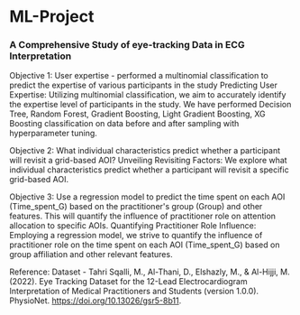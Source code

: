 # ML-Project
### A Comprehensive Study of eye-tracking Data in ECG Interpretation

Objective 1: User expertise - performed a multinomial classification to predict the expertise of  various participants in the study
Predicting User Expertise: Utilizing multinomial classification, we aim to accurately identify the expertise level of participants in the study.
We have performed Decision Tree, Random Forest, Gradient Boosting, Light Gradient Boosting, XG Boosting classification on data before and after sampling with hyperparameter tuning.

Objective 2: What individual characteristics predict whether a participant will revisit a grid-based AOI?
Unveiling Revisiting Factors: We explore what individual characteristics predict whether a participant will revisit a specific grid-based AOI.

Objective 3: Use a regression model to predict the time spent on each AOI (Time_spent_G) based on the practitioner's group (Group) and other features. This will quantify the influence of practitioner role on attention allocation to specific AOIs.
Quantifying Practitioner Role Influence: Employing a regression model, we strive to quantify the influence of practitioner role on the time spent on each AOI (Time_spent_G) based on group affiliation and other relevant features.


Reference:
Dataset - Tahri Sqalli, M., Al-Thani, D., Elshazly, M., & Al-Hijji, M. (2022). Eye Tracking Dataset for the 12-Lead Electrocardiogram Interpretation of Medical Practitioners and Students (version 1.0.0). PhysioNet. https://doi.org/10.13026/gsr5-8b11.
